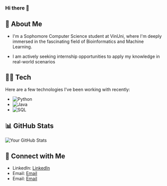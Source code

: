 ### Hi there 👋

<!--
**Haiiiiii/Haiiiiii** is a ✨ _special_ ✨ repository because its `README.md` (this file) appears on your GitHub profile.

Here are some ideas to get you started:

- 🔭 I’m currently working on ...
- 🌱 I’m currently learning ...
- 👯 I’m looking to collaborate on ...
- 🤔 I’m looking for help with ...
- 💬 Ask me about ...
- 📫 How to reach me: ...
- 😄 Pronouns: ...
- ⚡ Fun fact: ...
-->
## 🌱 About Me

- I'm a Sophomore Computer Science student at VinUni, where I'm deeply immersed in the fascinating field of Bioinformatics and Machine Learning.
  
- I am actively seeking internship opportunities to apply my knowledge in real-world scenarios

## 👨‍💻 Tech
Here are a few technologies I've been working with recently:

- ![Python](https://img.shields.io/badge/-Python-3776AB?style=flat-square&logo=Python)
- ![Java](https://img.shields.io/badge/-Java-007396?style=flat-square&logo=Java&logoColor=white)
- ![SQL](https://img.shields.io/badge/-SQL-4479A1?style=flat-square&logo=MySQL)

## 📊 GitHub Stats
![Your GitHub Stats](https://github-readme-stats.vercel.app/api?username=https://github.com/Haiiiiii&show_icons=true)

## 🤝 Connect with Me
- LinkedIn: [LinkedIn]([https://www.linkedin.com/in/yourusername](https://www.linkedin.com/in/tranlehai03/))
- Email: [Email](mailto:haitranle.contact@gmail.com)
- Email: [Email](mailto:21hai.tl@vinuni.edu.vn)

